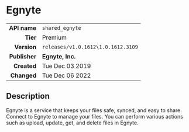 # Egnyte
| | |
|-:|-|
|**API name**|`shared_egnyte`|
|**Tier**|Premium|
|**Version**|`releases/v1.0.1612\1.0.1612.3109`|
|**Publisher**|**Egnyte, Inc.**|
|**Created**|Tue Dec 03 2019|
|**Changed**|Tue Dec 06 2022|

## Description
Egnyte is a service that keeps your files safe, synced, and easy to share. Connect to Egnyte to manage your files. You can perform various actions such as upload, update, get, and delete files in Egnyte.
